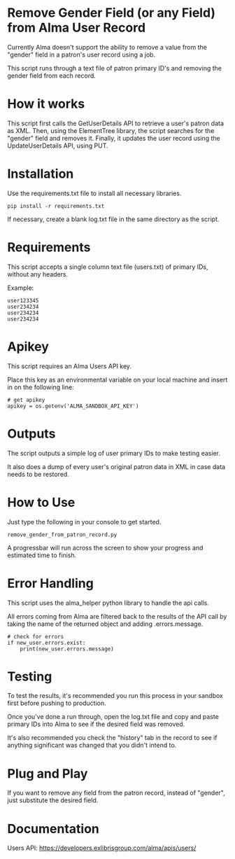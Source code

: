 # Remove Gender Field (or any Field) from Alma User Record
Currently Alma doesn't support the ability to remove a value from the "gender" field in a patron's user record using a job.

This script runs through a text file of patron primary ID's and removing the gender field from each record.

# How it works
This script first calls the GetUserDetails API to retrieve a user's patron data as XML.
Then, using the ElementTree library, the script searches for the "gender" field and removes it.
Finally, it updates the user record using the UpdateUserDetails API, using PUT.

# Installation
Use the requirements.txt file to install all necessary libraries.

```
pip install -r requirements.txt
```

If necessary, create a blank log.txt file in the same directory as the script.

# Requirements
This script accepts a single column text file (users.txt) of primary IDs, without any headers.

Example:
```
user123345
user234234
user234234
user234234
```

# Apikey
This script requires an Alma Users API key.

Place this key as an environmental variable on your local machine and insert in on the following line:

```
# get apikey
apikey = os.getenv('ALMA_SANDBOX_API_KEY')
```

# Outputs
The script outputs a simple log of user primary IDs to make testing easier.

It also does a dump of every user's original patron data in XML in case data needs to be restored.

# How to Use
Just type the following in your console to get started.

```
remove_gender_from_patron_record.py
```

A progressbar will run across the screen to show your progress and estimated time to finish.

# Error Handling
This script uses the alma_helper python library to handle the api calls.

All errors coming from Alma are filtered back to the results of the API call by taking the name of the returned object and adding .errors.message.

```
# check for errors
if new_user.errors.exist:
    print(new_user.errors.message)
```

# Testing
To test the results, it's recommended you run this process in your sandbox first before pushing to production.

Once you've done a run through, open the log.txt file and copy and paste primary IDs into Alma to see if the desired field was removed.

It's also recommended you check the "history" tab in the record to see if anything significant was changed that you didn't intend to.

# Plug and Play
If you want to remove any field from the patron record, instead of "gender", just substitute the desired field.

# Documentation
Users API: https://developers.exlibrisgroup.com/alma/apis/users/